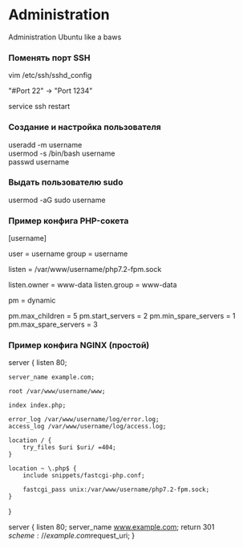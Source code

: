 # Administration
Administration Ubuntu like a baws

### Поменять порт SSH

vim /etc/ssh/sshd_config

"#Port 22" -> "Port 1234"

service ssh restart

### Создание и настройка пользователя

useradd -m username  
usermod -s /bin/bash username  
passwd username

### Выдать пользователю sudo

usermod -aG sudo username

### Пример конфига PHP-сокета

[username]

user = username
group = username

listen = /var/www/username/php7.2-fpm.sock

listen.owner = www-data
listen.group = www-data

pm = dynamic

pm.max_children = 5
pm.start_servers = 2
pm.min_spare_servers = 1
pm.max_spare_servers = 3

### Пример конфига NGINX (простой)

server {
    listen 80;

    server_name example.com;

    root /var/www/username/www;

    index index.php;

    error_log /var/www/username/log/error.log;
    access_log /var/www/username/log/access.log;

    location / {
        try_files $uri $uri/ =404;
    }

    location ~ \.php$ {
        include snippets/fastcgi-php.conf;

        fastcgi_pass unix:/var/www/username/php7.2-fpm.sock;
    }
}

server {
    listen 80;
    server_name www.example.com;
    return 301 $scheme://example.com$request_uri;
}

